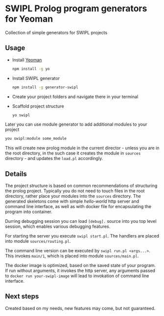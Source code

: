 # SWIPL Prolog program generators for Yeoman

Collection of simple generators for SWIPL projects

## Usage

* Install [Yeoman](https://yeoman.io/learning/index.html)

  ```sh
  npm install -g yo
  ```

* Install SWIPL generator
  
  ```sh
  npm install -g generator-swipl
  ```

* Create your project folders and navigate there in your terminal
* Scaffold project structure

  ```sh
  yo swipl
  ```

Later you can use module generator to add additional modules to your project

```sh
you swipl:module some_module
```

This will create new prolog module in the current director - unless you are in
the root directory, in the such case it creates the module in `sources` directory -
and updates the `load.pl` accordingly.

## Details

The project structure is based on common recommendations of structuring the prolog project.
Typically you do not need to touch files in the root directory, rather place your modules into
the `sources` directory. The generated skeletons come with simple _hello-world_ http server and
command line interface, as well as with docker file for encapsulating the program into container.

Durring debugging session you can load `[debug].` source into you top level session,
which enables various debugging features.

For starting the server you execute `swipl start.pl`. The handlers are placed into module `sources/routing.pl`.

The command line version can be executed by `swipl run.pl <args...>`. This invokes `main/1`, which is placed
into module `sources/main.pl`.

The docker image is optimized, based on the saved state of your program. If run without arguments,
it invokes the http server, any arguments passed to `docker run your-swipl-image` will lead to
invokation of command line interface.

## Next steps

Created based on my needs, new features may come, but not guaranteed.